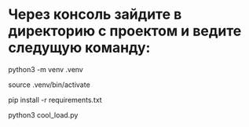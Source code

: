 # Через консоль зайдите в директорию с проектом и ведите следущую команду:

python3 -m venv .venv

source .venv/bin/activate

pip install -r requirements.txt

python3 cool_load.py
